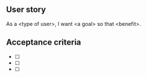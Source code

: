 ## User story
As a \<type of user\>, I want \<a goal\> so that \<benefit\>. 
  
## Acceptance criteria
- [ ]
- [ ]
- [ ]
